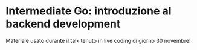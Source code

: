 # Intermediate Go: introduzione al backend development

Materiale usato durante il talk tenuto in live coding di giorno 30 novembre!

